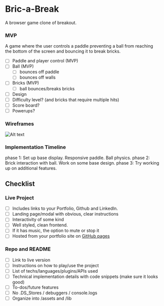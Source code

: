 # Bric-a-Break

A browser game clone of breakout.

### MVP

A game where the user controls a paddle preventing a ball from reaching the bottom of the screen and bouncing it to break bricks.

* [ ] Paddle and player control (MVP)
* [ ] Ball (MVP)
  - [ ] bounces off paddle
  - [ ] bounces off walls
* [ ] Bricks (MVP)
  - [ ] ball bounces/breaks bricks
* [ ] Design
* [ ] Difficulty level? (and bricks that require multiple hits)
* [ ] Score board?
* [ ] Powerups?

### Wireframes

![Alt text](https://github.com/VictorAceChen/Brik-A-Break/blob/master/sample.jpg)


### Implementation Timeline

phase 1:
  Set up base display. Responsive paddle. Ball physics.
phase 2:
  Brick interaction with ball. Work on some base design.
phase 3:
  Try working up on additional features.

## Checklist

### Live Project

* [ ] Includes links to your Portfolio, Github and LinkedIn.
* [ ] Landing page/modal with obvious, clear instructions
* [ ] Interactivity of some kind
* [ ] Well styled, clean frontend.
* [ ] If it has music, the option to mute or stop it
* [ ] Hosted from your portfolio site on [GitHub pages](https://pages.github.com/)

### Repo and README

* [ ] Link to live version
* [ ] Instructions on how to play/use the project
* [ ] List of techs/languages/plugins/APIs used
* [ ] Technical implementation details with code snippets (make sure it looks good)
* [ ] To-dos/future features
* [ ] No .DS_Stores / debuggers / console.logs
* [ ] Organize into /assets and /lib
